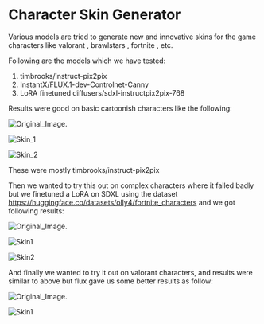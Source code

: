 # Character Skin Generator
Various models are tried to generate new and innovative skins for the game characters like valorant , brawlstars , fortnite , etc.

Following are the models which we have tested:
1) timbrooks/instruct-pix2pix 
2) InstantX/FLUX.1-dev-Controlnet-Canny
3) LoRA finetuned diffusers/sdxl-instructpix2pix-768

Results were good on basic cartoonish characters like the following:

![Original_Image.](https://github.com/jeelSavsani001/character-skin-generator01/blob/main/Bea_Original.jpg)


![Skin_1](https://github.com/jeelSavsani001/character-skin-generator01/blob/main/Res3.jpg)


![Skin_2](https://github.com/jeelSavsani001/character-skin-generator01/blob/main/Res5.jpg)


These were mostly timbrooks/instruct-pix2pix 

Then we wanted to try this out on complex characters where it failed badly but we finetuned a LoRA on SDXL using the dataset https://huggingface.co/datasets/olly4/fortnite_characters and we got following results:

![Original_Image.](https://github.com/jeelSavsani001/character-skin-generator01/blob/main/Fortnite.jpg)

![Skin1](https://github.com/jeelSavsani001/character-skin-generator01/blob/main/Fortnite_skin.jpg)

![Skin2](https://github.com/jeelSavsani001/character-skin-generator01/blob/main/Fortnite_2.jpg)



And finally we wanted to try it out on valorant characters, and results were similar to above but flux gave us some better results as follow:

![Original_Image.](https://github.com/jeelSavsani001/character-skin-generator01/blob/main/Fortnite.jpg)

![Skin1](https://github.com/jeelSavsani001/character-skin-generator01/blob/main/Res4.jpg)

